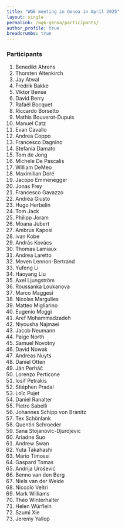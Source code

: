 ```yaml
---
title: "WG6 meeting in Genoa in April 2025"
layout: single
permalink: /wg6-genoa/participants/
author_profile: true
breadcrumbs: true
---
```

### Participants

1.	Benedikt	Ahrens
2.	Thorsten	Altenkirch
3.	Jay	Atwal
4.	Fredrik	Bakke
5.	Viktor	Bense
6.	David	Berry
7.	Rafaël	Bocquet
8.	Riccardo	Borsetto
9.	Mathis	Bouverot-Dupuis
10.	Manuel	Catz
11.	Evan	Cavallo
12.	Andrea	Coppo
13.	Francesco	Dagnino
14.	Stefania	Damato
15.	Tom	de Jong
16.	Michele	De Pascalis
17.	William	DeMeo
18.	Maximilian	Doré
19.	Jacopo	Emmenegger
20.	Jonas	Frey
21.	Francesco	Gavazzo
22.	Andrea	Giusto
23.	Hugo	Herbelin
24.	Tom	Jack
25.	Philipp	Joram
26.	Moana	Jubert
27.	Ambrus	Kaposi
28.	ivan	Kobe
29.	András	Kovács
30.	Thomas	Lamiaux
31.	Andrea	Laretto
32.	Meven	Lennon-Bertrand
33.	Yufeng	Li
34.	Haoyang	Liu
35.	Axel	Ljungström
36.	Roussanka	Loukanova
37.	Marco	Maggesi
38.	Nicolas	Margulies
39.	Matteo	Migliarino
40.	Eugenio	Moggi
41.	Aref	Mohammadzadeh
42.	Niyousha	Najmaei
43.	Jacob	Neumann
44.	Paige	North
45.	Samuel	Novotny
46.	David	Nowak
47.	Andreas	Nuyts
48.	Daniel	Otten
49.	Ján	Perháč
50.	Lorenzo	Perticone
51.	Iosif	Petrakis
52.	Stiéphen	Pradal
53.	Loïc	Pujet
54.	Daniel	Ranalter
55.	Pietro	Sabelli
56.	Johannes	Schipp von Branitz
57.	Tex	Schönlank
58.	Quentin	Schroeder
59.	Sana	Stojanovic-Djurdjevic
60.	Ariadne	Suo
61.	Andrew	Swan
62.	Yuta	Takahashi
63.	Mario	Timossi 
64.	Gaspard	Tomas
65.	Andrija	Urošević
66.	Benno	van den Berg
67.	Niels	van der Weide
68.	Niccolò	Veltri
69.	Mark	Williams
70.	Théo	Winterhalter
71.	Helen	Würflein
72.	Szumi	Xie
73.	Jeremy	Yallop
